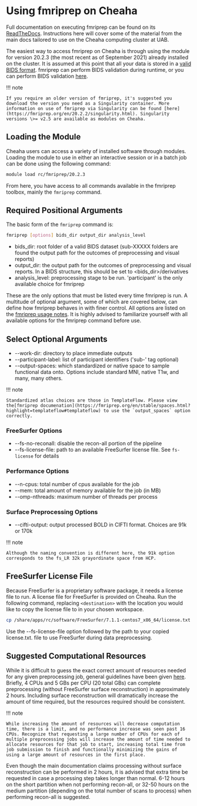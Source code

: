 # Using fmriprep on Cheaha

Full documentation on executing fmriprep can be found on its [ReadTheDocs](https://fmriprep.org/en/stable/usage.html). Instructions here will cover some of the material from the main docs tailored to use on the Cheaha computing cluster at UAB.

The easiest way to access fmriprep on Cheaha is through using the module for version 20.2.3 (the most recent as of September 2021) already installed on the cluster. It is assumed at this point that all your data is stored in a [valid BIDS format](../bids/principles.md). fmriprep can perform BIDS validation during runtime, or you can perform BIDS validation [here](https://bids-standard.github.io/bids-validator/).

!!! note

    If you require an older version of fmriprep, it's suggested you download the version you need as a Singularity container. More information on use of fmriprep via Singularity can be found [here](https://fmriprep.org/en/20.2.2/singularity.html). Singularity versions \>= v2.5 are available as modules on Cheaha.

## Loading the Module

Cheaha users can access a variety of installed software through modules. Loading the module to use in either an interactive session or in a batch job can be done using the following command:

<!-- markdownlint-disable MD046 -->
``` bash
module load rc/fmriprep/20.2.3
```

From here, you have access to all commands available in the fmriprep
toolbox, mainly the `fmriprep` command.

## Required Positional Arguments

The basic form of the `fmriprep` command is:

``` bash
fmriprep [options] bids_dir output_dir analysis_level
```

- bids_dir: root folder of a valid BIDS dataset (sub-XXXXX folders are found the output path for the outcomes of preprocessing and visual reports)
- output_dir: the output path for the outcomes of preprocessing and visual reports. In a BIDS structure, this should be set to \<bids_dir>/derivatives
- analysis_level: preprocessing stage to be run. 'participant' is the only available choice for fmriprep

These are the only options that must be listed every time fmriprep is run. A multitude of optional argument, some of which are covered below, can define how fmriprep behaves in with finer control. All options are listed on the [fmriprep usage notes](https://fmriprep.org/en/stable/usage.html). It is highly advised to familiarize yourself with all available options for the fmriprep command before use.

## Select Optional Arguments

- --work-dir: directory to place immediate outputs
- --participant-label: list of participant identifiers ('sub-' tag optional)
- --output-spaces: which standardized or native space to sample functional data onto. Options include standard MNI, native T1w, and many, many others.

!!! note

    Standardized atlas choices are those in TemplateFlow. Please view the[fmriprep documenation](https://fmriprep.org/en/stable/spaces.html?highlight=templateflow#templateflow) to use the `output_spaces` option correctly.

### FreeSurfer Options

- --fs-no-reconall: disable the recon-all portion of the pipeline
- --fs-license-file: path to an available FreeSurfer license file. See `fs-license` for details

### Performance Options

- --n-cpus: total number of cpus available for the job
- --mem: total amount of memory available for the job (in MB)
- --omp-nthreads: maximum number of threads per process

### Surface Preprocessing Options

- --cifti-output: output processed BOLD in CIFTI format. Choices are 91k or 170k

!!! note

    Although the naming convention is different here, the 91k option corresponds to the fs_LR 32k grayordinate space from HCP.

## FreeSurfer License File

Because FreeSurfer is a proprietary software package, it needs a license file to run. A license file for FreeSurfer is provided on Cheaha. Run the following command, replacing `<destination>` with the location you would like to copy the license file to in your chosen workspace.

``` bash
cp /share/apps/rc/software/FreeSurfer/7.1.1-centos7_x86_64/license.txt <destination>
```

Use the --fs-license-file option followed by the path to your copied license.txt. file to use FreeSurfer during data preprocessing.

## Suggested Computational Resources

While it is difficult to guess the exact correct amount of resources needed for any given preprocessing job, general guidelines have been given [here](https://fmriprep.org/en/stable/faq.html#how-much-cpu-time-and-ram-should-i-allocate-for-a-typical-fmriprep-run). Briefly, 4 CPUs and 5 GBs per CPU (20 total GBs) can complete preprocessing (without FreeSurfer surface reconstruction) in approximately 2 hours. Including surface reconstruction will dramatically increase the amount of time required, but the resources required should be consistent.

!!! note

    While increasing the amount of resources will decrease computation time, there is a limit, and no performance increase was seen past 16 CPUs. Recognize that requesting a large number of CPUs for each of multiple preprocessing jobs will increase the amount of time needed to allocate resources for that job to start, increasing total time from job submission to finish and functionally minimizing the gains of using a large amount of resources in the first place.

Even though the main documentation claims processing without surface reconstruction can be performed in 2 hours, it is advised that extra time be requested in case a processing step takes longer than normal. 6-12 hours on the short partition when not performing recon-all, or 32-50 hours on the medium partition (depending on the total number of scans to process) when performing recon-all is suggested.
